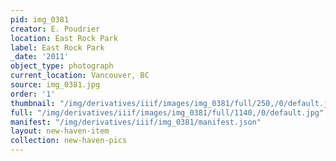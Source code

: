 ```yaml
---
pid: img_0381
creator: E. Poudrier
location: East Rock Park
label: East Rock Park
_date: '2011'
object_type: photograph
current_location: Vancouver, BC
source: img_0381.jpg
order: '1'
thumbnail: "/img/derivatives/iiif/images/img_0381/full/250,/0/default.jpg"
full: "/img/derivatives/iiif/images/img_0381/full/1140,/0/default.jpg"
manifest: "/img/derivatives/iiif/img_0381/manifest.json"
layout: new-haven-item
collection: new-haven-pics
---
```

